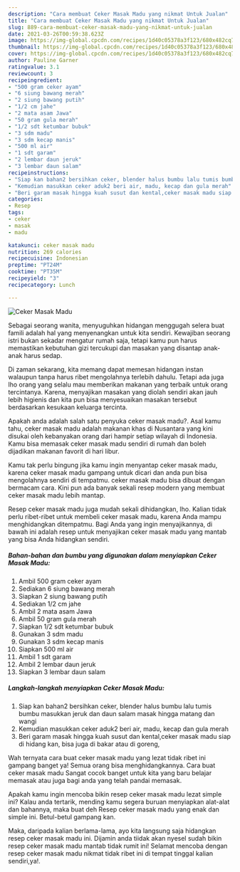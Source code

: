 ```yaml
---
description: "Cara membuat Ceker Masak Madu yang nikmat Untuk Jualan"
title: "Cara membuat Ceker Masak Madu yang nikmat Untuk Jualan"
slug: 889-cara-membuat-ceker-masak-madu-yang-nikmat-untuk-jualan
date: 2021-03-26T00:59:38.623Z
image: https://img-global.cpcdn.com/recipes/1d40c05378a3f123/680x482cq70/ceker-masak-madu-foto-resep-utama.jpg
thumbnail: https://img-global.cpcdn.com/recipes/1d40c05378a3f123/680x482cq70/ceker-masak-madu-foto-resep-utama.jpg
cover: https://img-global.cpcdn.com/recipes/1d40c05378a3f123/680x482cq70/ceker-masak-madu-foto-resep-utama.jpg
author: Pauline Garner
ratingvalue: 3.1
reviewcount: 3
recipeingredient:
- "500 gram ceker ayam"
- "6 siung bawang merah"
- "2 siung bawang putih"
- "1/2 cm jahe"
- "2 mata asam Jawa"
- "50 gram gula merah"
- "1/2 sdt ketumbar bubuk"
- "3 sdm madu"
- "3 sdm kecap manis"
- "500 ml air"
- "1 sdt garam"
- "2 lembar daun jeruk"
- "3 lembar daun salam"
recipeinstructions:
- "Siap kan bahan2 bersihkan ceker, blender halus bumbu lalu tumis bumbu masukkan jeruk dan daun salam masak hingga matang dan wangi"
- "Kemudian masukkan ceker aduk2 beri air, madu, kecap dan gula merah"
- "Beri garam masak hingga kuah susut dan kental,ceker masak madu siap di hidang kan, bisa juga di bakar atau di goreng,"
categories:
- Resep
tags:
- ceker
- masak
- madu

katakunci: ceker masak madu 
nutrition: 269 calories
recipecuisine: Indonesian
preptime: "PT24M"
cooktime: "PT35M"
recipeyield: "3"
recipecategory: Lunch

---
```



![Ceker Masak Madu](https://img-global.cpcdn.com/recipes/1d40c05378a3f123/680x482cq70/ceker-masak-madu-foto-resep-utama.jpg)

Sebagai seorang wanita, menyuguhkan hidangan menggugah selera buat famili adalah hal yang menyenangkan untuk kita sendiri. Kewajiban seorang istri bukan sekadar mengatur rumah saja, tetapi kamu pun harus memastikan kebutuhan gizi tercukupi dan masakan yang disantap anak-anak harus sedap.

Di zaman  sekarang, kita memang dapat memesan hidangan instan walaupun tanpa harus ribet mengolahnya terlebih dahulu. Tetapi ada juga lho orang yang selalu mau memberikan makanan yang terbaik untuk orang tercintanya. Karena, menyajikan masakan yang diolah sendiri akan jauh lebih higienis dan kita pun bisa menyesuaikan masakan tersebut berdasarkan kesukaan keluarga tercinta. 



Apakah anda adalah salah satu penyuka ceker masak madu?. Asal kamu tahu, ceker masak madu adalah makanan khas di Nusantara yang kini disukai oleh kebanyakan orang dari hampir setiap wilayah di Indonesia. Kamu bisa memasak ceker masak madu sendiri di rumah dan boleh dijadikan makanan favorit di hari libur.

Kamu tak perlu bingung jika kamu ingin menyantap ceker masak madu, karena ceker masak madu gampang untuk dicari dan anda pun bisa mengolahnya sendiri di tempatmu. ceker masak madu bisa dibuat dengan bermacam cara. Kini pun ada banyak sekali resep modern yang membuat ceker masak madu lebih mantap.

Resep ceker masak madu juga mudah sekali dihidangkan, lho. Kalian tidak perlu ribet-ribet untuk membeli ceker masak madu, karena Anda mampu menghidangkan ditempatmu. Bagi Anda yang ingin menyajikannya, di bawah ini adalah resep untuk menyajikan ceker masak madu yang mantab yang bisa Anda hidangkan sendiri.

<!--inarticleads1-->

##### Bahan-bahan dan bumbu yang digunakan dalam menyiapkan Ceker Masak Madu:

1. Ambil 500 gram ceker ayam
1. Sediakan 6 siung bawang merah
1. Siapkan 2 siung bawang putih
1. Sediakan 1/2 cm jahe
1. Ambil 2 mata asam Jawa
1. Ambil 50 gram gula merah
1. Siapkan 1/2 sdt ketumbar bubuk
1. Gunakan 3 sdm madu
1. Gunakan 3 sdm kecap manis
1. Siapkan 500 ml air
1. Ambil 1 sdt garam
1. Ambil 2 lembar daun jeruk
1. Siapkan 3 lembar daun salam




<!--inarticleads2-->

##### Langkah-langkah menyiapkan Ceker Masak Madu:

1. Siap kan bahan2 bersihkan ceker, blender halus bumbu lalu tumis bumbu masukkan jeruk dan daun salam masak hingga matang dan wangi
1. Kemudian masukkan ceker aduk2 beri air, madu, kecap dan gula merah
1. Beri garam masak hingga kuah susut dan kental,ceker masak madu siap di hidang kan, bisa juga di bakar atau di goreng,




Wah ternyata cara buat ceker masak madu yang lezat tidak ribet ini gampang banget ya! Semua orang bisa menghidangkannya. Cara buat ceker masak madu Sangat cocok banget untuk kita yang baru belajar memasak atau juga bagi anda yang telah pandai memasak.

Apakah kamu ingin mencoba bikin resep ceker masak madu lezat simple ini? Kalau anda tertarik, mending kamu segera buruan menyiapkan alat-alat dan bahannya, maka buat deh Resep ceker masak madu yang enak dan simple ini. Betul-betul gampang kan. 

Maka, daripada kalian berlama-lama, ayo kita langsung saja hidangkan resep ceker masak madu ini. Dijamin anda tiidak akan nyesel sudah bikin resep ceker masak madu mantab tidak rumit ini! Selamat mencoba dengan resep ceker masak madu nikmat tidak ribet ini di tempat tinggal kalian sendiri,ya!.

